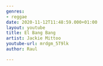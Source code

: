 ```yaml
---
genres:
- reggae
date: 2020-11-12T11:48:59.000+01:00
layout: youtube
title: El Bang Bang
artist: Jackie Mittoo
youtube-url: mrdgm_5T9lk
author: Raul

---
```

